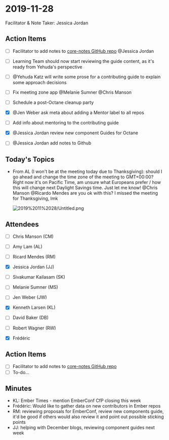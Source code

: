# 2019-11-28

Facilitator & Note Taker: Jessica Jordan

## Action Items

- [ ]  Facilitator to add notes to [core-notes GitHub repo](https://github.com/emberjs/core-notes/) @Jessica Jordan
- [ ]  Learning Team should now start reviewing the guide content, as it's ready from Yehuda's perspective
- [ ]  @Yehuda Katz will write some prose for a contributing guide to explain some approach decisions
- [ ]  Fix meeting zone app @Melanie Sumner  @Chris Manson
- [ ]  Schedule a post-Octane cleanup party
- [x]  @Jen Weber ask meta about adding a Mentor label to all repos

- [ ]  Add info about mentoring to the contributing guide

- [x]  @Jessica Jordan review new component Guides for Octane
- [ ]  @Jessica Jordan add notes to Github

## Today's Topics

- From AL (I won't be at the meeting today due to Thanksgiving): should I go ahead and change the time zone of the meeting to GMT+00:00? Right now it's on Pacific Time, am unsure what Europeans prefer / how this will change next Daylight Savings time. Just let me know! @Chris Manson @Ricardo Mendes are you ok with this? I missed the meeting for Thanksgiving, lmk

    ![2019%2011%2028/Untitled.png](2019%2011%2028/Untitled.png)

## Attendees

- [ ]  Chris Manson (CM)
- [ ]  Amy Lam (AL)
- [ ]  Ricard Mendes (RM)
- [x]  Jessica Jordan (JJ)
- [ ]  Sivakumar Kailasam (SK)

- [ ]  Melanie Sumner (MS)
- [ ]  Jen Weber (JW)
- [x]  Kenneth Larsen (KL)
- [ ]  David Baker (DB)
- [ ]  Robert Wagner (RW)
- [x]  Frédéric

## Action Items

- [ ]  Facilitator to add notes to [core-notes GitHub repo](https://github.com/emberjs/core-notes/)
- [ ]  To-do...

## Minutes

- KL: Ember Times - mention EmberConf CfP closing this week
- Frédéric: Would like to gather data on new contributors in Ember repos
- RM: reviewing proposals for EmberConf, review new components guide, it'd be good if others would also review it and point out possible sticking points
- JJ: helping with December blogs, reviewing component guides next week
